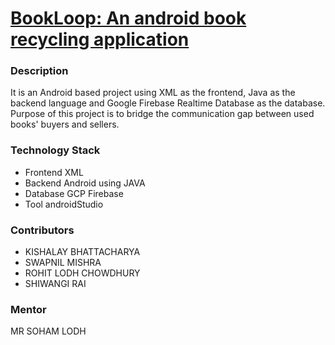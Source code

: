 # [BookLoop: An android book recycling application](https://www.linkedin.com/in/connect-with-kishalay-bhattacharya/details/projects/)



### Description
It is an Android based project using XML as the frontend, Java as the backend language and Google Firebase Realtime Database as the database. Purpose of this project is to bridge the communication gap between used books' buyers and sellers.

### Technology Stack
- Frontend XML
- Backend Android using JAVA
- Database GCP Firebase
- Tool androidStudio


### Contributors 
- KISHALAY BHATTACHARYA
- SWAPNIL MISHRA
- ROHIT LODH CHOWDHURY
- SHIWANGI RAI

### Mentor
MR SOHAM LODH
